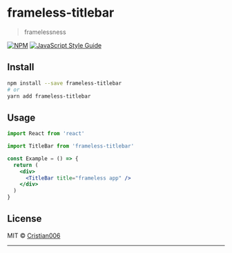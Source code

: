 # frameless-titlebar

> framelessness

[![NPM](https://img.shields.io/npm/v/frameless-titlebar.svg)](https://www.npmjs.com/package/frameless-titlebar) [![JavaScript Style Guide](https://img.shields.io/badge/code_style-standard-brightgreen.svg)](https://standardjs.com)

## Install

```bash
npm install --save frameless-titlebar
# or
yarn add frameless-titlebar
```

## Usage

```jsx
import React from 'react'

import TitleBar from 'frameless-titlebar'

const Example = () => {
  return (
    <div>
      <TitleBar title="frameless app" />
    </div>
  )
}
```

## License

MIT © [Cristian006](https://github.com/Cristian006)

---
